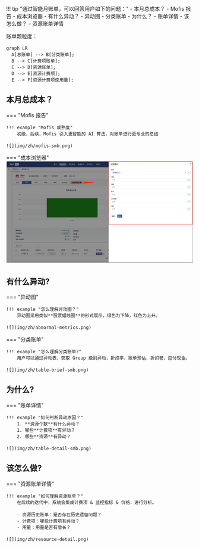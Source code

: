 !!! tip "通过智能月账单，可以回答用户如下的问题："
    - 本月总成本？
        - Mofis 报告
        - 成本浏览器
    - 有什么异动？
        - 异动图
        - 分类账单
    - 为什么？
        - 账单详情
    - 该怎么做？
        - 资源账单详情

账单颗粒度：

``` mermaid
graph LR
  A[总账单] --> B[分类账单];
  B --> C[计费项账单];
  C --> D[资源账单];
  D --> E[资源计费项];
  E --> F[资源计费项使用量];
```

## 本月总成本？
=== "Mofis 报告"

    !!! example "Mofis 成熟度"
        初级，后续，Mofis 引入更智能的 AI 算法，对账单进行更专业的总结

    ![](img/zh/mofis-smb.png)

=== "成本浏览器"
    ![](img/zh/filter.png)

## 有什么异动?
=== "异动图"
    
    !!! example "怎么理解异动图？"
        异动图采用类似**股票蜡烛图**的形式展示，绿色为下降，红色为上升。

    ![](img/zh/abnormal-metrics.png)

=== "分类账单"

    !!! example "怎么理解分类账单?"
        用户可以通过异动表，获取 Group 级别异动，折扣率，账单预估，折扣卷，应付现金。

    ![](img/zh/table-brief-smb.png)

## 为什么?
=== "账单详情"

    !!! example "如何判断异动原因？"
        1. **资源个数**有什么异动？
        1. 哪些**计费项**有异动？
        2. 哪些**资源**有异动？

    ![](img/zh/table-detail-smb.png)

## 该怎么做?
=== "资源账单详情"

    !!! example "如何理解资源账单？"
        在后续的迭代中，系统会集成计费项 & 监控指标 & 价格，进行分析。

        - 资源历史账单：是否存在历史遗留问题？
        - 计费项：哪些计费项有异动？
        - 用量：用量是否有增长？

    ![](img/zh/resource-detail.png)
